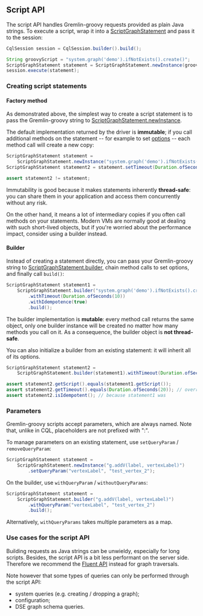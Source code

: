 ## Script API

The script API handles Gremlin-groovy requests provided as plain Java strings. To execute a script,
wrap it into a [ScriptGraphStatement] and pass it to the session:

```java
CqlSession session = CqlSession.builder().build();

String groovyScript = "system.graph('demo').ifNotExists().create()";
ScriptGraphStatement statement = ScriptGraphStatement.newInstance(groovyScript);
session.execute(statement);
```

### Creating script statements

#### Factory method

As demonstrated above, the simplest way to create a script statement is to pass the Gremlin-groovy
string to [ScriptGraphStatement.newInstance].

The default implementation returned by the driver is **immutable**; if you call additional methods
on the statement -- for example to set [options](../options/) -- each method call will create a new
copy:

```java
ScriptGraphStatement statement =
    ScriptGraphStatement.newInstance("system.graph('demo').ifNotExists().create()");
ScriptGraphStatement statement2 = statement.setTimeout(Duration.ofSeconds(10));

assert statement2 != statement;
```

Immutability is good because it makes statements inherently **thread-safe**: you can share them in
your application and access them concurrently without any risk.

On the other hand, it means a lot of intermediary copies if you often call methods on your
statements. Modern VMs are normally good at dealing with such short-lived objects, but if you're
worried about the performance impact, consider using a builder instead.

#### Builder

Instead of creating a statement directly, you can pass your Gremlin-groovy string to
[ScriptGraphStatement.builder], chain method calls to set options, and finally call `build()`:

```java
ScriptGraphStatement statement1 =
    ScriptGraphStatement.builder("system.graph('demo').ifNotExists().create()")
        .withTimeout(Duration.ofSeconds(10))
        .withIdempotence(true)
        .build();
```

The builder implementation is **mutable**: every method call returns the same object, only one
builder instance will be created no matter how many methods you call on it. As a consequence, the
builder object is **not thread-safe**.

You can also initialize a builder from an existing statement: it will inherit all of its options.

```java
ScriptGraphStatement statement2 =
    ScriptGraphStatement.builder(statement1).withTimeout(Duration.ofSeconds(20)).build();

assert statement2.getScript().equals(statement1.getScript());
assert statement2.getTimeout().equals(Duration.ofSeconds(20)); // overridden by the builder
assert statement2.isIdempotent(); // because statement1 was
```

### Parameters

Gremlin-groovy scripts accept parameters, which are always named. Note that, unlike in CQL,
placeholders are not prefixed with ":".

To manage parameters on an existing statement, use `setQueryParam` / `removeQueryParam`:

```java
ScriptGraphStatement statement =
    ScriptGraphStatement.newInstance("g.addV(label, vertexLabel)")
        .setQueryParam("vertexLabel", "test_vertex_2");
```

On the builder, use `withQueryParam` / `withoutQueryParams`:

```java
ScriptGraphStatement statement =
    ScriptGraphStatement.builder("g.addV(label, vertexLabel)")
        .withQueryParam("vertexLabel", "test_vertex_2")
        .build();
```

Alternatively, `withQueryParams` takes multiple parameters as a map.

### Use cases for the script API

Building requests as Java strings can be unwieldy, especially for long scripts. Besides, the script
API is a bit less performant on the server side. Therefore we recommend the
[Fluent API](../fluent/) instead for graph traversals.

Note however that some types of queries can only be performed through the script API:

* system queries (e.g. creating / dropping a graph);
* configuration;
* DSE graph schema queries.

[ScriptGraphStatement]: https://docs.datastax.com/en/drivers/java/4.3/com/datastax/dse/driver/api/core/graph/ScriptGraphStatement.html
[ScriptGraphStatement.newInstance]: https://docs.datastax.com/en/drivers/java/4.3/com/datastax/dse/driver/api/core/graph/ScriptGraphStatement.html#newInstance-java.lang.String-
[ScriptGraphStatement.builder]: https://docs.datastax.com/en/drivers/java/4.3/com/datastax/dse/driver/api/core/graph/ScriptGraphStatement.html#builder-java.lang.String-